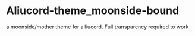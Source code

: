 # Aliucord-theme_moonside-bound
a moonside/mother theme for alliucord. Full transparency required to work
